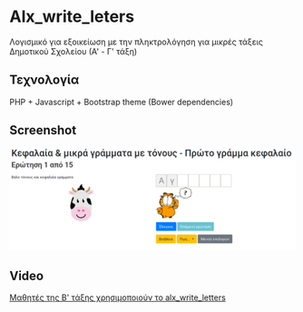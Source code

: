 # Alx_write_leters

Λογισμικό για εξοικείωση με την πληκτρολόγηση για μικρές τάξεις Δημοτικού Σχολείου (Α' - Γ' τάξη)

## Τεχνολογία

PHP + Javascript + Bootstrap theme (Bower dependencies)

## Screenshot

![alx_write_letters screenshot](screenshot.png)


## Video

[Μαθητές της Β' τάξης χρησιμοποιούν το alx_write_letters](https://www.youtube.com/watch?v=my35545DWLI)


